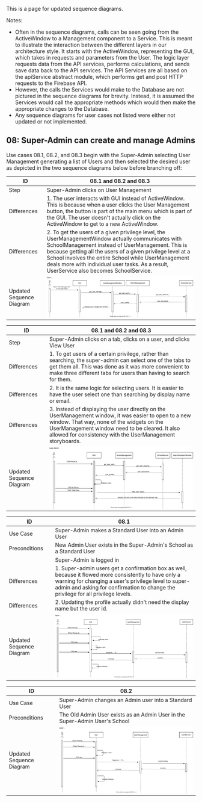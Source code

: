 This is a page for updated sequence diagrams.

Notes:
- Often in the sequence diagrams, calls can be seen going from the ActiveWindow to a Management component to a Service. This is meant to illustrate the interaction between the different layers in our architecture style. It starts with the ActiveWindow, representing the GUI, which takes in requests and parameters from the User. The logic layer requests data from the API services, performs calculations, and sends save data back to the API services. The API Services are all based on the apiService abstract module, which performs get and post HTTP requests to the Firebase API.
- However, the calls the Services would make to the Database are not pictured in the sequence diagrams for brevity. Instead, it is assumed the Services would call the appropriate methods which would then make the appropriate changes to the Database.
- Any sequence diagrams for user cases not listed were either not updated or not implemented.

## 08: Super-Admin can create and manage Admins

Use cases 08.1, 08.2, and 08.3 begin with the Super-Admin selecting User Management generating a list of Users and then selected the desired user as depicted in the two sequence diagrams below before branching off:

| ID | 08.1 and 08.2 and 08.3 |
| ------ | ------ |
| Step | Super-Admin clicks on User Management |
| Differences | 1. The user interacts with GUI instead of ActiveWindow. This is because when a user clicks the User Management button, the button is part of the main menu which is part of the GUI. The user doesn't actually click on the ActiveWindow to get to a new ActiveWindow.|
| Differences | 2. To get the users of a given privilege level, the UserManagementWindow actually communicates with SchoolManagement instead of UserManagement. This is because getting all the users of a given privilege level at a School involves the entire School while UserManagement deals more with individual user tasks. As a result, UserService also becomes SchoolService. |
| Updated Sequence Diagram | ![share_use_case_8.svg](uploads/d3cfcc81090d929e772866a93794dd2e/share_use_case_8.svg) |

| ID | 08.1 and 08.2 and 08.3 |
| ------ | ------ |
| Step | Super-Admin clicks on a tab, clicks on a user, and clicks View User |
| Differences | 1. To get users of a certain privilege, rather than searching, the super-admin can select one of the tabs to get them all. This was done as it was more convenient to make three different tabs for users than having to search for them. |
| Differences | 2. It is the same logic for selecting users. It is easier to have the user select one than searching by display name or email. |
| Differences | 3. Instead of displaying the user directly on the UserManagement window, it was easier to open to a new window. That way, none of the widgets on the UserManagement window need to be cleared. It also allowed for consistency with the UserManagement storyboards. |
| Updated Sequence Diagram | ![view_user_8.svg](uploads/796e75014c623e9b3cff59cb40f9f61d/view_user_8.svg) |

| ID | 08.1 |
| ------ | ------ |
| Use Case | Super-Admin makes a Standard User into an Admin User |
| Preconditions | New Admin User exists in the Super-Admin's School as a Standard User |
| | Super-Admin is logged in |
| Differences | 1. Super-admin users get a confirmation box as well, because it flowed more consistently to have only a warning for changing a user's privilege level to super-admin and asking for confirmation to change the privilege for all privilege levels. |
| Differences| 2. Updating the profile actually didn't need the display name but the user id. |
| Updated Sequence Diagram | ![use_case_08.1.svg](uploads/9ebb7d2f7e2a13e5031150234028f94f/use_case_08.1.svg) |

| ID | 08.2 |
| ------ | ------ |
| Use Case | Super-Admin changes an Admin user into a Standard User |
| Preconditions | The Old Admin User exists as an Admin User in the Super-Admin User's School |
| Updated Sequence Diagram | ![use_case_08.2.svg](uploads/a39e9f11911fa11d0bc4e6808c68fce0/use_case_08.2.svg) |